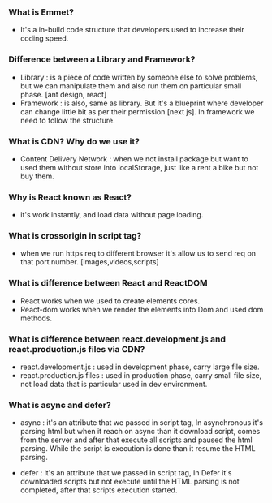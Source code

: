 ### What is Emmet?

- It's a in-build code structure that developers used to increase their coding speed.

### Difference between a Library and Framework?

- Library : is a piece of code written by someone else to solve problems, but we can manipulate them and also run them on particular small phase. [ant design, react]
- Framework : is also, same as library. But it's a blueprint where developer can change little bit as per their permission.[next js]. In framework we need to follow the structure.

### What is CDN? Why do we use it?

- Content Delivery Network : when we not install package but want to used them without store into localStorage, just like a rent a bike but not buy them.

### Why is React known as React?

- it's work instantly, and load data without page loading.

### What is crossorigin in script tag?

- when we run https req to different browser it's allow us to send req on that port number. [images,videos,scripts]

### What is difference between React and ReactDOM

- React works when we used to create elements cores.
- React-dom works when we render the elements into Dom and used dom methods.

### What is difference between react.development.js and react.production.js files via CDN?

- react.development.js : used in development phase, carry large file size.
- react.production.js files : used in production phase, carry small file size, not load data that is particular used in dev environment.

### What is async and defer?

- async : it's an attribute that we passed in script tag, In asynchronous it's parsing html but when it reach on async than it download script, comes from the server and after that execute all scripts and paused the html parsing. While the script is execution is done than it resume the HTML parsing.

- defer : it's an attribute that we passed in script tag, In Defer it's downloaded scripts but not execute until the HTML parsing is not completed, after that scripts execution started.
